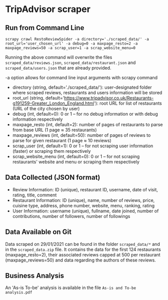 # TripAdvisor scraper

## Run from Command Line

```
scrapy crawl RestoReviewSpider -a directory='./scraped_data/' -a root_url='user_chosen_url' -a debug=0 -a maxpage_resto=2 -a maxpage_reviews=50 -a scrap_user=1 -a scrap_website_menu=0
```

Running the above command will overwrite the files ``` scraped_data/reviews.json ```, ``` scraped_data/restaurant.json ``` and ``` scraped_data/users.json ``` that are already provided.

-a option allows for command line input arguments with scrapy command
* directory (string, default='./scraped_data/'):
  user-designated folder where scraped reviews, restaurants and users information will be stored
* root_url (string, default='https://www.tripadvisor.co.uk/Restaurants-g191259-Greater_London_England.html'):
  root URL for list of restaurants (URL of the city chosen by user)
* debug (int, default=0):
  0 or 1 – for no debug information or with debug information respectively
* maxpage_resto (int, default=2):
  number of pages of restaurants to parse from base URL (1 page ≈ 35 restaurants)
* maxpage_reviews (int, default=50):
  number of pages of reviews to parse for given restaurant (1 page ≈ 10 reviews)
* scrap_user (int, default=1):
  0 or 1 – for not scraping user information (faster) or scraping them respectively
* scrap_website_menu (int, default=0):
  0 or 1 – for not scraping restaurants' website and menu or scraping them respectively

## Data Collected (JSON format)

* Review Information: ID (unique), restaurant ID, username, date of visit, rating, title, comment
* Restaurant Information: ID (unique), name, number of reviews, price, cuisine type, address, phone number, website, menu, ranking, rating
* User Information: username (unique), fullname, date joined, number of contributions, number of followers, number of followings

## Data Available on Git

Data scraped on 29/01/2021 can be found in the folder ``` scraped_data/* ``` and in the ```scraped_data.zip``` file.
It contains the data for the first 124 restaurants (maxpage_resto=2), their associated reviews capped at 500 per restaurant (maxpage_reviews=50) and data regarding the authors of these reviews.

## Business Analysis

An 'As-is To-be' analysis is available in the file ``` As-is and To-be analysis.pdf ```
